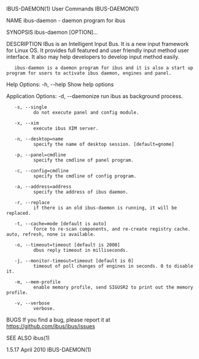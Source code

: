 IBUS-DAEMON(1)                                                                                  User Commands                                                                                  IBUS-DAEMON(1)



NAME
       ibus-daemon - daemon program for ibus


SYNOPSIS
       ibus-daemon [OPTION]...


DESCRIPTION
       IBus  is  an  Intelligent  Input Bus. It is a new input framework for Linux OS. It provides full featured and user friendly input method user interface.  It also may help developers to develop input
       method easily.


       ibus-daemon is a daemon program for ibus and it is also a start up program for users to activate ibus daemon, engines and panel.


   Help Options:
       -h, --help
              Show help options


   Application Options:
       -d, --daemonize
              run ibus as background process.

       -s, --single
              do not execute panel and config module.

       -x, --xim
              execute ibus XIM server.

       -n, --desktop=name
              specify the name of desktop session. [default=gnome]

       -p, --panel=cmdline
              specify the cmdline of panel program.

       -c, --config=cmdline
              specify the cmdline of config program.

       -a, --address=address
              specify the address of ibus daemon.

       -r, --replace
              if there is an old ibus-daemon is running, it will be replaced.

       -t, --cache=mode [default is auto]
              force to re-scan components, and re-create registry cache.  auto, refresh, none is available.

       -o, --timeout=timeout [default is 2000]
              dbus reply timeout in milliseconds.

       -j, --monitor-timeout=timeout [default is 0]
              timeout of poll changes of engines in seconds. 0 to disable it.

       -m, --mem-profile
              enable memory profile, send SIGUSR2 to print out the memory profile.

       -v, --verbose
              verbose.


BUGS
       If you find a bug, please report it at https://github.com/ibus/ibus/issues


SEE ALSO
       ibus(1)



1.5.17                                                                                            April 2010                                                                                   IBUS-DAEMON(1)
